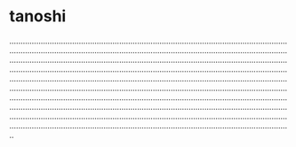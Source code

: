 # tanoshi

..........................................................................................................................................................................................................................................................................................................................................................................................................................................................................................................................................................................................................................................................................................................................................................................................................................................................................................................................................................................................................................................................................................................................................................................................................................................................................................